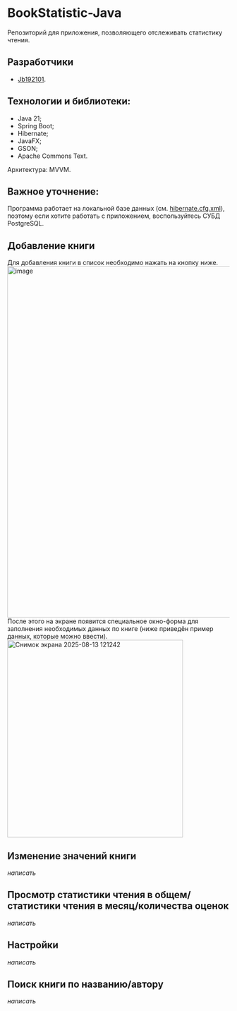 # BookStatistic-Java
Репозиторий для приложения, позволяющего отслеживать статистику чтения.

## Разработчики
- [Jb192101](https://github.com/Jb192101).

## Технологии и библиотеки:
- Java 21;
- Spring Boot;
- Hibernate;
- JavaFX;
- GSON;
- Apache Commons Text.

Архитектура: MVVM.

## Важное уточнение:
Программа работает на локальной базе данных (см. [hibernate.cfg.xml](https://github.com/Jb192101/BookStatistic-Java/blob/main/src/main/resources/hibernate.cfg.xml)), поэтому если хотите работать с приложением, воспользуйтесь СУБД PostgreSQL.

## Добавление книги
Для добавления книги в список необходимо нажать на кнопку ниже.
<img width="1259" height="797" alt="image" src="https://github.com/user-attachments/assets/428f556c-10cd-4f6e-b935-4a19cba5f335" />
После этого на экране появится специальное окно-форма для заполнения необходимых данных по книге (ниже приведён пример данных, которые можно ввести).
<img width="398" height="448" alt="Снимок экрана 2025-08-13 121242" src="https://github.com/user-attachments/assets/e946f30a-805c-4a68-b677-14eabb641f72" />

## Изменение значений книги
*написать*

## Просмотр статистики чтения в общем/статистики чтения в месяц/количества оценок
*написать*

## Настройки
*написать*

## Поиск книги по названию/автору
*написать*
